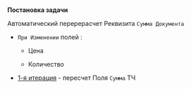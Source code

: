 

####
**Постановка задачи**

Автоматический перерерасчет Реквизита `Сумма Документа`

- `При Изменении` полей :

    - Цена

    - Количество

- [1-я итерация](https://github.com/alex-dev-2020/SpecPlatform/commit/c362a059d836bf605f194c628f61fb95631d3d81) - пересчет Поля `Сумма` ТЧ


